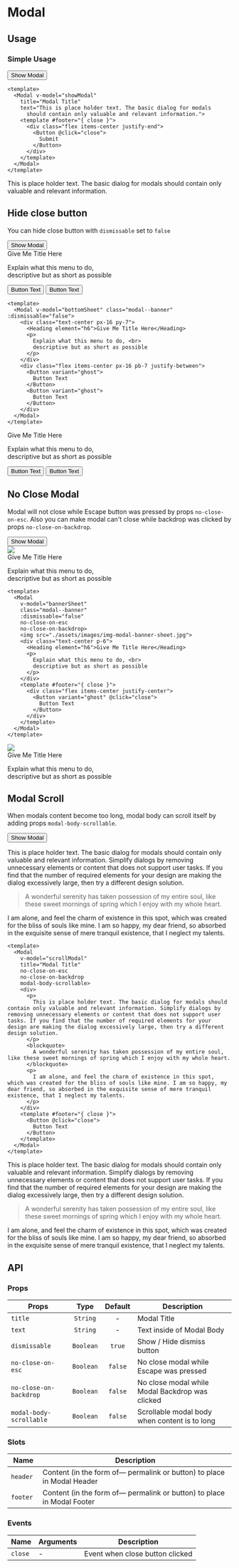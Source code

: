 <script setup>
  import { ref } from 'vue-demi'
  import Button from '../button/Button.vue'
  import Modal from './Modal.vue'
  import Heading from '../heading/Heading.vue'

  const basicModal = ref(true)
  const showModal = ref(false)
  const banner1 = ref(true)
  const bannerSheet = ref(false)
  const banner2 = ref(true)
  const bottomSheet = ref(false)
  const scrollModal = ref(true)
  const bodyScroll = ref(false)

  function click () {
    showModal.value = true
  }
</script>

<style scoped lang="postcss">
  .preview {
    @apply h-80 overflow-hidden;

    &.banner {
      @apply h-[48rem];
    }

    &.scroll {
      @apply h-[31rem];
    }

    .modal {
      @apply absolute w-full h-full;
    }
  }
</style>

# Modal

## Usage

### Simple Usage

<div class="flex mt-5">
  <Button @click="click">Show Modal</Button>
</div>

<preview>
  <Modal
    no-close-on-esc
    no-close-on-backdrop
    v-model="basicModal" 
    title="Modal Title" 
    text="This is place holder text. The basic dialog for modals
      should contain only valuable and relevant information.">
    <template #footer="{ close }">
      <div class="flex items-center justify-end">
        <Button @click="close">
          Submit
        </Button>
      </div>
    </template>
  </Modal>
</preview>

```vue
<template>
  <Modal v-model="showModal" 
    title="Modal Title" 
    text="This is place holder text. The basic dialog for modals
      should contain only valuable and relevant information.">
    <template #footer="{ close }">
      <div class="flex items-center justify-end">
        <Button @click="close">
          Submit
        </Button>
      </div>
    </template>
  </Modal>
</template>
```

<Modal
  v-model="showModal"
  title="Modal Title"
  scroll>
  <p>
    This is place holder text. The basic dialog for modals
    should contain only valuable and relevant information.
  </p>
  <template #footer="{ close }">
    <div class="flex items-center justify-end">
      <Button @click="close">
        Submit
      </Button>
    </div>
  </template>
</Modal>

## Hide close button

You can hide close button with `dismissable` set to `false`

<div class="flex mt-5">
  <Button @click="bottomSheet = true">Show Modal</Button>
</div>

<preview>
  <Modal 
    no-close-on-esc
    no-close-on-backdrop
    v-model="banner2" class="modal--banner" :dismissable="false">
    <div class="text-center px-16 py-7">
      <Heading element="h6">Give Me Title Here</Heading>
      <p>
        Explain what this menu to do, <br>
        descriptive but as short as possible
      </p>
    </div>
    <div class="flex items-center px-16 pb-7 justify-between">
      <Button variant="ghost" @click="banner2 = false">
        Button Text
      </Button>
      <Button variant="ghost" @click="banner2 = false">
        Button Text
      </Button>
    </div>
  </Modal>
</preview>

```vue
<template>
  <Modal v-model="bottomSheet" class="modal--banner" :dismissable="false">
    <div class="text-center px-16 py-7">
      <Heading element="h6">Give Me Title Here</Heading>
      <p>
        Explain what this menu to do, <br>
        descriptive but as short as possible
      </p>
    </div>
    <div class="flex items-center px-16 pb-7 justify-between">
      <Button variant="ghost">
        Button Text
      </Button>
      <Button variant="ghost">
        Button Text
      </Button>
    </div>
  </Modal>
</template>
```

<Modal v-model="bottomSheet" class="modal--banner" :dismissable="false">
  <div class="text-center px-16 py-7">
    <Heading element="h6">Give Me Title Here</Heading>
    <p>
      Explain what this menu to do, <br>
      descriptive but as short as possible
    </p>
  </div>
  <div class="flex items-center px-16 pb-7 justify-between">
    <Button variant="ghost" @click="bottomSheet = false">
      Button Text
    </Button>
    <Button variant="ghost" @click="bottomSheet = false">
      Button Text
    </Button>
  </div>
</Modal>

## No Close Modal
Modal will not close while Escape button was pressed by props `no-close-on-esc`. Also you can make modal can't close while backdrop was clicked by props `no-close-on-backdrop`.

<div class="flex mt-5">
  <Button @click="bannerSheet = true">Show Modal</Button>
</div>

<preview class="banner">
  <Modal v-model="banner1" class="modal--banner" :dismissable="false" no-close-on-esc no-close-on-backdrop>
    <img src="./assets/images/img-modal-banner-sheet.jpg">
    <div class="text-center p-6">
      <Heading element="h6">Give Me Title Here</Heading>
      <p>
        Explain what this menu to do, <br>
        descriptive but as short as possible
      </p>
    </div>
    <template #footer="{ close }">
      <div class="flex items-center justify-center">
        <Button variant="ghost" @click="close">
          Button Text
        </Button>
      </div>
    </template>
  </Modal>
</preview>

```vue
<template>
  <Modal 
    v-model="bannerSheet" 
    class="modal--banner" 
    :dismissable="false" 
    no-close-on-esc 
    no-close-on-backdrop>
    <img src="./assets/images/img-modal-banner-sheet.jpg">
    <div class="text-center p-6">
      <Heading element="h6">Give Me Title Here</Heading>
      <p>
        Explain what this menu to do, <br>
        descriptive but as short as possible
      </p>
    </div>
    <template #footer="{ close }">
      <div class="flex items-center justify-center">
        <Button variant="ghost" @click="close">
          Button Text
        </Button>
      </div>
    </template>
  </Modal>
</template>
```

<Modal v-model="bannerSheet" class="modal--banner" :dismissable="false" no-close-on-esc no-close-on-backdrop>
  <img src="./assets/images/img-modal-banner-sheet.jpg">
  <div class="text-center p-6">
    <Heading element="h6">Give Me Title Here</Heading>
    <p>
      Explain what this menu to do, <br>
      descriptive but as short as possible
    </p>
  </div>
  <template #footer="{ close }">
    <div class="flex items-center justify-center">
      <Button variant="ghost" @click="close">
        Button Text
      </Button>
    </div>
  </template>
</Modal>

## Modal Scroll
When modals content become too long, modal body can scroll itself by adding props `modal-body-scrollable`.

<div class="flex mt-5">
  <Button @click="bodyScroll = true">Show Modal</Button>
</div>

<preview class="scroll">
  <Modal 
    v-model="scrollModal" 
    title="Modal Title"
    no-close-on-esc 
    no-close-on-backdrop
    modal-body-scrollable>
    <div>
      <p>
        This is place holder text. The basic dialog for modals should contain only valuable and relevant information. Simplify dialogs by removing unnecessary elements or content that does not support user tasks. If you find that the number of required elements for your design are making the dialog excessively large, then try a different design solution.
      </p>
      <blockquote>
        A wonderful serenity has taken possession of my entire soul, like these sweet mornings of spring which I enjoy with my whole heart.
      </blockquote>
      <p>
        I am alone, and feel the charm of existence in this spot, which was created for the bliss of souls like mine. I am so happy, my dear friend, so absorbed in the exquisite sense of mere tranquil existence, that I neglect my talents.
      </p>
    </div>
    <template #footer="{ close }">
      <Button @click="close">
        Button Text
      </Button>
    </template>
  </Modal>
</preview>

```vue
<template>
  <Modal 
    v-model="scrollModal"
    title="Modal Title"
    no-close-on-esc 
    no-close-on-backdrop
    modal-body-scrollable>
    <div>
      <p>
        This is place holder text. The basic dialog for modals should contain only valuable and relevant information. Simplify dialogs by removing unnecessary elements or content that does not support user tasks. If you find that the number of required elements for your design are making the dialog excessively large, then try a different design solution.
      </p>
      <blockquote>
        A wonderful serenity has taken possession of my entire soul, like these sweet mornings of spring which I enjoy with my whole heart.
      </blockquote>
      <p>
        I am alone, and feel the charm of existence in this spot, which was created for the bliss of souls like mine. I am so happy, my dear friend, so absorbed in the exquisite sense of mere tranquil existence, that I neglect my talents.
      </p>
    </div>
    <template #footer="{ close }">
      <Button @click="close">
        Button Text
      </Button>
    </template>
  </Modal>
</template>
```

<Modal 
  v-model="bodyScroll"
  title="Modal Title"
  no-close-on-esc 
  no-close-on-backdrop
  modal-body-scrollable>
  <div>
    <p>
      This is place holder text. The basic dialog for modals should contain only valuable and relevant information. Simplify dialogs by removing unnecessary elements or content that does not support user tasks. If you find that the number of required elements for your design are making the dialog excessively large, then try a different design solution.
    </p>
    <blockquote>
      A wonderful serenity has taken possession of my entire soul, like these sweet mornings of spring which I enjoy with my whole heart.
    </blockquote>
    <p>
      I am alone, and feel the charm of existence in this spot, which was created for the bliss of souls like mine. I am so happy, my dear friend, so absorbed in the exquisite sense of mere tranquil existence, that I neglect my talents.
    </p>
  </div>
  <template #footer="{ close }">
    <Button @click="close">
      Button Text
    </Button>
  </template>
</Modal>

## API

### Props

| Props                      |   Type    | Default | Description                                     |
|----------------------------|:---------:|:-------:|-------------------------------------------------|
| `title`                    | `String`  | -       | Modal Title                                     |
| `text`                     | `String`  | -       | Text inside of Modal Body                       |
| `dismissable`              | `Boolean` | `true`  | Show / Hide dismiss button                      |
| `no-close-on-esc`          | `Boolean` | `false` | No close modal while Escape was pressed         |
| `no-close-on-backdrop`     | `Boolean` | `false` | No close modal while Modal Backdrop was clicked |
| `modal-body-scrollable`    | `Boolean` | `false` | Scrollable modal body when content is to long   |

### Slots
| Name      | Description                                                                                      |
|-----------|--------------------------------------------------------------------------------------------------|
| `header ` | Content (in the form of— permalink or button) to place in Modal Header                           |
| `footer ` | Content (in the form of— permalink or button) to place in Modal Footer                           |

### Events

| Name        | Arguments | Description                     |
|-------------|-----------|---------------------------------|
| `close`     | -         | Event when close button clicked |

